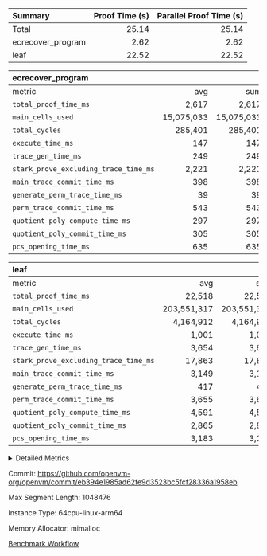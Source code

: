 | Summary | Proof Time (s) | Parallel Proof Time (s) |
|:---|---:|---:|
| Total |  25.14 |  25.14 |
| ecrecover_program |  2.62 |  2.62 |
| leaf |  22.52 |  22.52 |


| ecrecover_program |||||
|:---|---:|---:|---:|---:|
|metric|avg|sum|max|min|
| `total_proof_time_ms ` |  2,617 |  2,617 |  2,617 |  2,617 |
| `main_cells_used     ` |  15,075,033 |  15,075,033 |  15,075,033 |  15,075,033 |
| `total_cycles        ` |  285,401 |  285,401 |  285,401 |  285,401 |
| `execute_time_ms     ` |  147 |  147 |  147 |  147 |
| `trace_gen_time_ms   ` |  249 |  249 |  249 |  249 |
| `stark_prove_excluding_trace_time_ms` |  2,221 |  2,221 |  2,221 |  2,221 |
| `main_trace_commit_time_ms` |  398 |  398 |  398 |  398 |
| `generate_perm_trace_time_ms` |  39 |  39 |  39 |  39 |
| `perm_trace_commit_time_ms` |  543 |  543 |  543 |  543 |
| `quotient_poly_compute_time_ms` |  297 |  297 |  297 |  297 |
| `quotient_poly_commit_time_ms` |  305 |  305 |  305 |  305 |
| `pcs_opening_time_ms ` |  635 |  635 |  635 |  635 |

| leaf |||||
|:---|---:|---:|---:|---:|
|metric|avg|sum|max|min|
| `total_proof_time_ms ` |  22,518 |  22,518 |  22,518 |  22,518 |
| `main_cells_used     ` |  203,551,317 |  203,551,317 |  203,551,317 |  203,551,317 |
| `total_cycles        ` |  4,164,912 |  4,164,912 |  4,164,912 |  4,164,912 |
| `execute_time_ms     ` |  1,001 |  1,001 |  1,001 |  1,001 |
| `trace_gen_time_ms   ` |  3,654 |  3,654 |  3,654 |  3,654 |
| `stark_prove_excluding_trace_time_ms` |  17,863 |  17,863 |  17,863 |  17,863 |
| `main_trace_commit_time_ms` |  3,149 |  3,149 |  3,149 |  3,149 |
| `generate_perm_trace_time_ms` |  417 |  417 |  417 |  417 |
| `perm_trace_commit_time_ms` |  3,655 |  3,655 |  3,655 |  3,655 |
| `quotient_poly_compute_time_ms` |  4,591 |  4,591 |  4,591 |  4,591 |
| `quotient_poly_commit_time_ms` |  2,865 |  2,865 |  2,865 |  2,865 |
| `pcs_opening_time_ms ` |  3,183 |  3,183 |  3,183 |  3,183 |



<details>
<summary>Detailed Metrics</summary>

| group | num_segments | keygen_time_ms | commit_exe_time_ms |
| --- | --- | --- | --- |
| ecrecover_program | 1 | 1,010 | 12 | 

| group | air_name | quotient_deg | interactions | constraints |
| --- | --- | --- | --- | --- |
| ecrecover_program | AccessAdapterAir<16> | 2 | 5 | 14 | 
| ecrecover_program | AccessAdapterAir<2> | 2 | 5 | 14 | 
| ecrecover_program | AccessAdapterAir<32> | 2 | 5 | 14 | 
| ecrecover_program | AccessAdapterAir<4> | 2 | 5 | 14 | 
| ecrecover_program | AccessAdapterAir<64> | 2 | 5 | 14 | 
| ecrecover_program | AccessAdapterAir<8> | 2 | 5 | 14 | 
| ecrecover_program | BitwiseOperationLookupAir<8> | 2 | 2 | 4 | 
| ecrecover_program | KeccakVmAir | 2 | 321 | 4,571 | 
| ecrecover_program | MemoryMerkleAir<8> | 2 | 4 | 40 | 
| ecrecover_program | PersistentBoundaryAir<8> | 2 | 3 | 6 | 
| ecrecover_program | PhantomAir | 2 | 3 | 5 | 
| ecrecover_program | Poseidon2PeripheryAir<BabyBearParameters>, 1> | 2 | 1 | 286 | 
| ecrecover_program | ProgramAir | 1 | 1 | 4 | 
| ecrecover_program | RangeTupleCheckerAir<2> | 1 | 1 | 4 | 
| ecrecover_program | VariableRangeCheckerAir | 1 | 1 | 4 | 
| ecrecover_program | VmAirWrapper<Rv32BaseAluAdapterAir, BaseAluCoreAir<4, 8> | 2 | 19 | 43 | 
| ecrecover_program | VmAirWrapper<Rv32BaseAluAdapterAir, LessThanCoreAir<4, 8> | 2 | 17 | 39 | 
| ecrecover_program | VmAirWrapper<Rv32BaseAluAdapterAir, ShiftCoreAir<4, 8> | 2 | 23 | 90 | 
| ecrecover_program | VmAirWrapper<Rv32BranchAdapterAir, BranchEqualCoreAir<4> | 2 | 11 | 25 | 
| ecrecover_program | VmAirWrapper<Rv32BranchAdapterAir, BranchLessThanCoreAir<4, 8> | 2 | 13 | 41 | 
| ecrecover_program | VmAirWrapper<Rv32CondRdWriteAdapterAir, Rv32JalLuiCoreAir> | 2 | 10 | 22 | 
| ecrecover_program | VmAirWrapper<Rv32HintStoreAdapterAir, Rv32HintStoreCoreAir> | 2 | 15 | 17 | 
| ecrecover_program | VmAirWrapper<Rv32IsEqualModAdapterAir<2, 1, 32, 32>, ModularIsEqualCoreAir<32, 4, 8> | 2 | 25 | 223 | 
| ecrecover_program | VmAirWrapper<Rv32JalrAdapterAir, Rv32JalrCoreAir> | 2 | 16 | 20 | 
| ecrecover_program | VmAirWrapper<Rv32LoadStoreAdapterAir, LoadSignExtendCoreAir<4, 8> | 2 | 18 | 33 | 
| ecrecover_program | VmAirWrapper<Rv32LoadStoreAdapterAir, LoadStoreCoreAir<4> | 2 | 17 | 38 | 
| ecrecover_program | VmAirWrapper<Rv32MultAdapterAir, DivRemCoreAir<4, 8> | 2 | 25 | 88 | 
| ecrecover_program | VmAirWrapper<Rv32MultAdapterAir, MulHCoreAir<4, 8> | 2 | 24 | 38 | 
| ecrecover_program | VmAirWrapper<Rv32MultAdapterAir, MultiplicationCoreAir<4, 8> | 2 | 19 | 26 | 
| ecrecover_program | VmAirWrapper<Rv32RdWriteAdapterAir, Rv32AuipcCoreAir> | 2 | 11 | 15 | 
| ecrecover_program | VmAirWrapper<Rv32VecHeapAdapterAir<1, 2, 2, 32, 32>, FieldExpressionCoreAir> | 2 | 411 | 481 | 
| ecrecover_program | VmAirWrapper<Rv32VecHeapAdapterAir<2, 1, 1, 32, 32>, FieldExpressionCoreAir> | 2 | 156 | 189 | 
| ecrecover_program | VmAirWrapper<Rv32VecHeapAdapterAir<2, 2, 2, 32, 32>, FieldExpressionCoreAir> | 2 | 422 | 456 | 
| ecrecover_program | VmConnectorAir | 2 | 3 | 9 | 
| leaf | AccessAdapterAir<2> | 4 | 5 | 12 | 
| leaf | AccessAdapterAir<4> | 4 | 5 | 12 | 
| leaf | AccessAdapterAir<8> | 4 | 5 | 12 | 
| leaf | FriReducedOpeningAir | 4 | 31 | 53 | 
| leaf | NativePoseidon2Air<BabyBearParameters>, 1> | 4 | 176 | 590 | 
| leaf | PhantomAir | 4 | 3 | 4 | 
| leaf | ProgramAir | 1 | 1 | 4 | 
| leaf | VariableRangeCheckerAir | 1 | 1 | 4 | 
| leaf | VmAirWrapper<BranchNativeAdapterAir, BranchEqualCoreAir<1> | 2 | 11 | 23 | 
| leaf | VmAirWrapper<JalNativeAdapterAir, JalCoreAir> | 4 | 7 | 6 | 
| leaf | VmAirWrapper<NativeAdapterAir<2, 0>, PublicValuesCoreAir> | 4 | 11 | 23 | 
| leaf | VmAirWrapper<NativeAdapterAir<2, 1>, FieldArithmeticCoreAir> | 4 | 15 | 23 | 
| leaf | VmAirWrapper<NativeLoadStoreAdapterAir<1>, NativeLoadStoreCoreAir<1> | 4 | 15 | 20 | 
| leaf | VmAirWrapper<NativeLoadStoreAdapterAir<4>, NativeLoadStoreCoreAir<4> | 4 | 15 | 20 | 
| leaf | VmAirWrapper<NativeVectorizedAdapterAir<4>, FieldExtensionCoreAir> | 4 | 15 | 23 | 
| leaf | VmConnectorAir | 4 | 3 | 8 | 
| leaf | VolatileBoundaryAir | 4 | 4 | 16 | 

| group | air_name | idx | rows | prep_cols | perm_cols | main_cols | cells |
| --- | --- | --- | --- | --- | --- | --- | --- |
| leaf | AccessAdapterAir<2> | 0 | 1,048,576 |  | 16 | 11 | 28,311,552 | 
| leaf | AccessAdapterAir<4> | 0 | 524,288 |  | 16 | 13 | 15,204,352 | 
| leaf | AccessAdapterAir<8> | 0 | 512 |  | 16 | 17 | 16,896 | 
| leaf | FriReducedOpeningAir | 0 | 1,048,576 |  | 36 | 26 | 65,011,712 | 
| leaf | NativePoseidon2Air<BabyBearParameters>, 1> | 0 | 131,072 |  | 356 | 399 | 98,959,360 | 
| leaf | PhantomAir | 0 | 32,768 |  | 8 | 6 | 458,752 | 
| leaf | ProgramAir | 0 | 524,288 |  | 8 | 10 | 9,437,184 | 
| leaf | VariableRangeCheckerAir | 0 | 262,144 | 2 | 8 | 1 | 2,359,296 | 
| leaf | VmAirWrapper<BranchNativeAdapterAir, BranchEqualCoreAir<1> | 0 | 1,048,576 |  | 28 | 23 | 53,477,376 | 
| leaf | VmAirWrapper<JalNativeAdapterAir, JalCoreAir> | 0 | 65,536 |  | 12 | 10 | 1,441,792 | 
| leaf | VmAirWrapper<NativeAdapterAir<2, 0>, PublicValuesCoreAir> | 0 | 64 |  | 16 | 23 | 2,496 | 
| leaf | VmAirWrapper<NativeAdapterAir<2, 1>, FieldArithmeticCoreAir> | 0 | 2,097,152 |  | 20 | 30 | 104,857,600 | 
| leaf | VmAirWrapper<NativeLoadStoreAdapterAir<1>, NativeLoadStoreCoreAir<1> | 0 | 2,097,152 |  | 36 | 25 | 127,926,272 | 
| leaf | VmAirWrapper<NativeLoadStoreAdapterAir<4>, NativeLoadStoreCoreAir<4> | 0 | 131,072 |  | 36 | 34 | 9,175,040 | 
| leaf | VmAirWrapper<NativeVectorizedAdapterAir<4>, FieldExtensionCoreAir> | 0 | 262,144 |  | 20 | 40 | 15,728,640 | 
| leaf | VmConnectorAir | 0 | 2 | 1 | 8 | 4 | 24 | 
| leaf | VolatileBoundaryAir | 0 | 2,097,152 |  | 8 | 11 | 39,845,888 | 

| group | air_name | segment | rows | prep_cols | perm_cols | main_cols | cells |
| --- | --- | --- | --- | --- | --- | --- | --- |
| ecrecover_program | AccessAdapterAir<16> | 0 | 16,384 |  | 24 | 25 | 802,816 | 
| ecrecover_program | AccessAdapterAir<2> | 0 | 256 |  | 24 | 11 | 8,960 | 
| ecrecover_program | AccessAdapterAir<32> | 0 | 8,192 |  | 24 | 41 | 532,480 | 
| ecrecover_program | AccessAdapterAir<4> | 0 | 128 |  | 24 | 13 | 4,736 | 
| ecrecover_program | AccessAdapterAir<8> | 0 | 32,768 |  | 24 | 17 | 1,343,488 | 
| ecrecover_program | BitwiseOperationLookupAir<8> | 0 | 65,536 | 3 | 8 | 2 | 655,360 | 
| ecrecover_program | KeccakVmAir | 0 | 128 |  | 1,288 | 3,164 | 569,856 | 
| ecrecover_program | MemoryMerkleAir<8> | 0 | 4,096 |  | 20 | 32 | 212,992 | 
| ecrecover_program | PersistentBoundaryAir<8> | 0 | 4,096 |  | 12 | 20 | 131,072 | 
| ecrecover_program | PhantomAir | 0 | 64 |  | 12 | 6 | 1,152 | 
| ecrecover_program | Poseidon2PeripheryAir<BabyBearParameters>, 1> | 0 | 4,096 |  | 8 | 300 | 1,261,568 | 
| ecrecover_program | ProgramAir | 0 | 16,384 |  | 8 | 10 | 294,912 | 
| ecrecover_program | RangeTupleCheckerAir<2> | 0 | 524,288 | 2 | 8 | 1 | 4,718,592 | 
| ecrecover_program | VariableRangeCheckerAir | 0 | 262,144 | 2 | 8 | 1 | 2,359,296 | 
| ecrecover_program | VmAirWrapper<Rv32BaseAluAdapterAir, BaseAluCoreAir<4, 8> | 0 | 131,072 |  | 80 | 36 | 15,204,352 | 
| ecrecover_program | VmAirWrapper<Rv32BaseAluAdapterAir, LessThanCoreAir<4, 8> | 0 | 2,048 |  | 40 | 37 | 157,696 | 
| ecrecover_program | VmAirWrapper<Rv32BaseAluAdapterAir, ShiftCoreAir<4, 8> | 0 | 16,384 |  | 52 | 53 | 1,720,320 | 
| ecrecover_program | VmAirWrapper<Rv32BranchAdapterAir, BranchEqualCoreAir<4> | 0 | 16,384 |  | 48 | 26 | 1,212,416 | 
| ecrecover_program | VmAirWrapper<Rv32BranchAdapterAir, BranchLessThanCoreAir<4, 8> | 0 | 32,768 |  | 56 | 32 | 2,883,584 | 
| ecrecover_program | VmAirWrapper<Rv32CondRdWriteAdapterAir, Rv32JalLuiCoreAir> | 0 | 8,192 |  | 44 | 18 | 507,904 | 
| ecrecover_program | VmAirWrapper<Rv32HintStoreAdapterAir, Rv32HintStoreCoreAir> | 0 | 256 |  | 36 | 26 | 15,872 | 
| ecrecover_program | VmAirWrapper<Rv32IsEqualModAdapterAir<2, 1, 32, 32>, ModularIsEqualCoreAir<32, 4, 8> | 0 | 4,096 |  | 56 | 166 | 909,312 | 
| ecrecover_program | VmAirWrapper<Rv32JalrAdapterAir, Rv32JalrCoreAir> | 0 | 8,192 |  | 36 | 28 | 524,288 | 
| ecrecover_program | VmAirWrapper<Rv32LoadStoreAdapterAir, LoadSignExtendCoreAir<4, 8> | 0 | 4,096 |  | 76 | 35 | 454,656 | 
| ecrecover_program | VmAirWrapper<Rv32LoadStoreAdapterAir, LoadStoreCoreAir<4> | 0 | 131,072 |  | 72 | 40 | 14,680,064 | 
| ecrecover_program | VmAirWrapper<Rv32MultAdapterAir, MulHCoreAir<4, 8> | 0 | 8 |  | 100 | 39 | 1,112 | 
| ecrecover_program | VmAirWrapper<Rv32MultAdapterAir, MultiplicationCoreAir<4, 8> | 0 | 4,096 |  | 80 | 31 | 454,656 | 
| ecrecover_program | VmAirWrapper<Rv32RdWriteAdapterAir, Rv32AuipcCoreAir> | 0 | 4,096 |  | 28 | 21 | 200,704 | 
| ecrecover_program | VmAirWrapper<Rv32VecHeapAdapterAir<1, 2, 2, 32, 32>, FieldExpressionCoreAir> | 0 | 2,048 |  | 828 | 543 | 2,807,808 | 
| ecrecover_program | VmAirWrapper<Rv32VecHeapAdapterAir<2, 1, 1, 32, 32>, FieldExpressionCoreAir> | 0 | 32 |  | 316 | 261 | 18,464 | 
| ecrecover_program | VmAirWrapper<Rv32VecHeapAdapterAir<2, 2, 2, 32, 32>, FieldExpressionCoreAir> | 0 | 1,024 |  | 848 | 619 | 1,502,208 | 
| ecrecover_program | VmConnectorAir | 0 | 2 | 1 | 12 | 4 | 32 | 

| group | idx | trace_gen_time_ms | total_proof_time_ms | total_cycles | total_cells | stark_prove_excluding_trace_time_ms | quotient_poly_compute_time_ms | quotient_poly_commit_time_ms | perm_trace_commit_time_ms | pcs_opening_time_ms | main_trace_commit_time_ms | main_cells_used | generate_perm_trace_time_ms | execute_time_ms |
| --- | --- | --- | --- | --- | --- | --- | --- | --- | --- | --- | --- | --- | --- | --- |
| leaf | 0 | 3,654 | 22,518 | 4,164,912 | 572,214,232 | 17,863 | 4,591 | 2,865 | 3,655 | 3,183 | 3,149 | 203,551,317 | 417 | 1,001 | 

| group | segment | trace_gen_time_ms | total_proof_time_ms | total_cycles | total_cells | stark_prove_excluding_trace_time_ms | quotient_poly_compute_time_ms | quotient_poly_commit_time_ms | perm_trace_commit_time_ms | pcs_opening_time_ms | main_trace_commit_time_ms | main_cells_used | generate_perm_trace_time_ms | execute_time_ms |
| --- | --- | --- | --- | --- | --- | --- | --- | --- | --- | --- | --- | --- | --- | --- |
| ecrecover_program | 0 | 249 | 2,617 | 285,401 | 56,172,159 | 2,221 | 297 | 305 | 543 | 635 | 398 | 15,075,033 | 39 | 147 | 

</details>


Commit: https://github.com/openvm-org/openvm/commit/eb394e1985ad62fe9d3523bc5fcf28336a1958eb

Max Segment Length: 1048476

Instance Type: 64cpu-linux-arm64

Memory Allocator: mimalloc

[Benchmark Workflow](https://github.com/openvm-org/openvm/actions/runs/12954891349)
